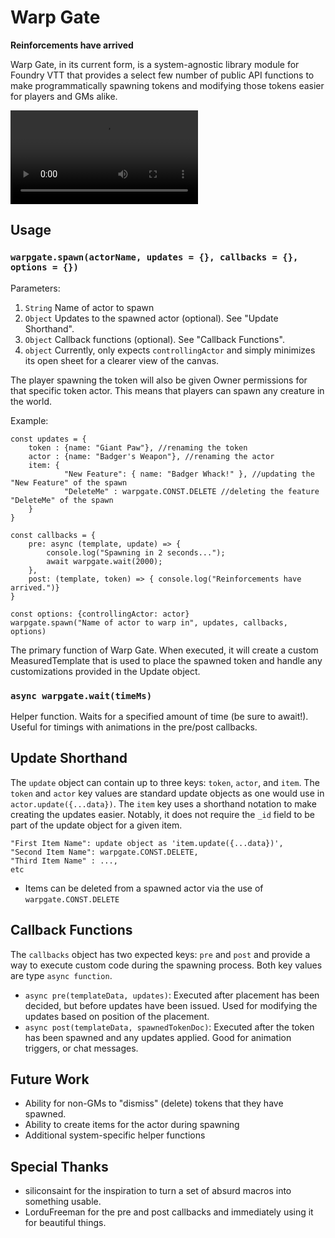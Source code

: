 # Warp Gate

**Reinforcements have arrived**

Warp Gate, in its current form, is a system-agnostic library module for Foundry VTT that provides a select few number of public API functions to make programmatically spawning tokens and modifying those tokens easier for players and GMs alike.

![Demo](.github/assets/warpgate_demo.mp4)

## Usage
### `warpgate.spawn(actorName, updates = {}, callbacks = {}, options = {})`
Parameters:
1. `String` Name of actor to spawn
3. `Object` Updates to the spawned actor (optional). See "Update Shorthand".
4. `Object` Callback functions (optional). See "Callback Functions".
5. `object` Currently, only expects `controllingActor` and simply minimizes its open sheet for a clearer view of the canvas.

The player spawning the token will also be given Owner permissions for that specific token actor. This means that players can spawn any creature in the world.

Example:
```
const updates = {
    token : {name: "Giant Paw"}, //renaming the token
    actor : {name: "Badger's Weapon"}, //renaming the actor
    item: {
            "New Feature": { name: "Badger Whack!" }, //updating the "New Feature" of the spawn
            "DeleteMe" : warpgate.CONST.DELETE //deleting the feature "DeleteMe" of the spawn
    }
}

const callbacks = {
    pre: async (template, update) => {
        console.log("Spawning in 2 seconds...");
        await warpgate.wait(2000);
    },
    post: (template, token) => { console.log("Reinforcements have arrived.")}
}

const options: {controllingActor: actor}
warpgate.spawn("Name of actor to warp in", updates, callbacks, options)
```

The primary function of Warp Gate. When executed, it will create a custom MeasuredTemplate that is used to place the spawned token and handle any customizations provided in the Update object.

### `async warpgate.wait(timeMs)`
Helper function. Waits for a specified amount of time (be sure to await!). Useful for timings with animations in the pre/post callbacks.

## Update Shorthand
The `update` object can contain up to three keys: `token`, `actor`, and `item`. The `token` and `actor` key values are standard update objects as one would use in `actor.update({...data})`.
The `item` key uses a shorthand notation to make creating the updates easier. Notably, it does not require the `_id` field to be part of the update object for a given item.
```
"First Item Name": update object as 'item.update({...data})',
"Second Item Name": warpgate.CONST.DELETE,
"Third Item Name" : ...,
etc
```
* Items can be deleted from a spawned actor via the use of `warpgate.CONST.DELETE`

## Callback Functions
The `callbacks` object has two expected keys: `pre` and `post` and provide a way to execute custom code during the spawning process. Both key values are type `async function`.
* `async pre(templateData, updates)`: Executed after placement has been decided, but before updates have been issued. Used for modifying the updates based on position of the placement.
* `async post(templateData, spawnedTokenDoc)`: Executed after the token has been spawned and any updates applied. Good for animation triggers, or chat messages.
 

## Future Work
* Ability for non-GMs to "dismiss" (delete) tokens that they have spawned.
* Ability to create items for the actor during spawning
* Additional system-specific helper functions

## Special Thanks
* siliconsaint for the inspiration to turn a set of absurd macros into something usable.
* LorduFreeman for the pre and post callbacks and immediately using it for beautiful things.
